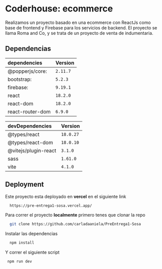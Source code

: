 # Coderhouse: ecommerce

Realizamos un proyecto basado en una ecommerce con ReactJs como base de frontend y Firebase para los servicios de backend. El proyecto se llama Roma and Co, y se trata de un proyecto de venta de indumentaria.

## Dependencias

| dependencies     | Version  |
| :--------------- | :------- |
| @popperjs/core:  | `2.11.7` |
| bootstrap:       | `5.2.3`  |
| firebase:        | `9.19.1` |
| react            | `18.2.0` |
| react-dom        | `18.2.0` |
| react-router-dom | `6.9.0`  |

| devDependencies      | Version   |
| :------------------- | :-------- |
| @types/react         | `18.0.27` |
| @types/react-dom     | `18.0.10` |
| @vitejs/plugin-react | `3.1.0`   |
| sass                 | `1.61.0`  |
| vite                 | `4.1.0`   |

## Deployment

Este proyecto esta deployado en **vercel** en el siguiente link

```bash
  https://pre-entrega1-sosa.vercel.app/
```

Para correr el proyecto **localmente** primero tenes que clonar la repo

```bash
  git clone https://github.com/carladaaniela/PreEntrega1-Sosa
```

Instalar las dependencias

```bash
  npm install
```

Y correr el siguiente script

```bash
 npm run dev
```
